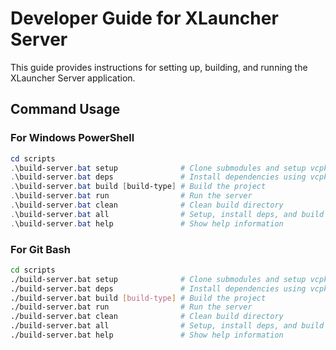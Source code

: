 # Developer Guide for XLauncher Server

This guide provides instructions for setting up, building, and running the XLauncher Server application.

## Command Usage

### For Windows PowerShell

```powershell
cd scripts
.\build-server.bat setup              # Clone submodules and setup vcpkg
.\build-server.bat deps               # Install dependencies using vcpkg
.\build-server.bat build [build-type] # Build the project
.\build-server.bat run                # Run the server
.\build-server.bat clean              # Clean build directory
.\build-server.bat all                # Setup, install deps, and build
.\build-server.bat help               # Show help information
```

### For Git Bash

```bash
cd scripts
./build-server.bat setup              # Clone submodules and setup vcpkg
./build-server.bat deps               # Install dependencies using vcpkg
./build-server.bat build [build-type] # Build the project
./build-server.bat run                # Run the server
./build-server.bat clean              # Clean build directory
./build-server.bat all                # Setup, install deps, and build
./build-server.bat help               # Show help information
```